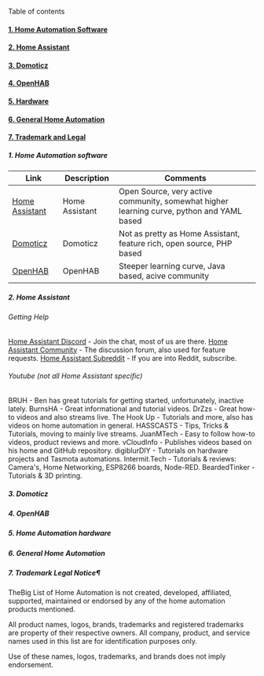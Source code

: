 Table of contents

#### [1. Home Automation Software](./README.md#home-automation-software)
#### [2. Home Assistant](./README.md#home-automation-software)
#### [3. Domoticz](./README.md#home-automation-software)
#### [4. OpenHAB](./README.md#home-automation-software)
#### [5. Hardware](./README.md#home-automation-software)
#### [6. General Home Automation](./README.md#home-automation-software)
#### [7. Trademark and Legal](./README.md#trademark-legal-notice)

##### 1. Home Automation software

| Link  | Description | Comments |
| ------------- | ------------- | ------------- |
| [Home Assistant](https://home-assistant.io/) | Home Assistant | Open Source, very active community, somewhat higher learning curve, python and YAML based |
| [Domoticz](https://www.domoticz.com/) | Domoticz | Not as pretty as Home Assistant, feature rich, open source, PHP based |
| [OpenHAB](https://www.openhab.org/) | OpenHAB | Steeper learning curve, Java based, acive community |

##### 2. Home Assistant

###### Getting Help

[Home Assistant Discord](https://discord.gg/c5DvZ4e) - Join the chat, most of us are there.
[Home Assistant Community](https://community.home-assistant.io) - The discussion forum, also used for feature requests.
[Home Assistant Subreddit](https://www.reddit.com/r/homeassistant/) - If you are into Reddit, subscribe.

###### Youtube (not all Home Assistant specific)

BRUH - Ben has great tutorials for getting started, unfortunately, inactive lately.
BurnsHA - Great informational and tutorial videos.
DrZzs - Great how-to videos and also streams live.
The Hook Up - Tutorials and more, also has videos on home automation in general.
HASSCASTS - Tips, Tricks & Tutorials, moving to mainly live streams.
JuanMTech - Easy to follow how-to videos, product reviews and more.
vCloudInfo - Publishes videos based on his home and GitHub repository.
digiblurDIY - Tutorials on hardware projects and Tasmota automations.
Intermit.Tech - Tutorials & reviews: Camera's, Home Networking, ESP8266 boards, Node-RED.
BeardedTinker - Tutorials & 3D printing.

##### 3. Domoticz

##### 4. OpenHAB

##### 5. Home Automation hardware

##### 6. General Home Automation

##### 7. Trademark Legal Notice¶

TheBig List of Home Automation  is not created, developed, affiliated, supported, maintained or endorsed by any of the home automation products mentioned.

All product names, logos, brands, trademarks and registered trademarks are property of their respective owners. All company, product, and service names used in this list are for identification purposes only.

Use of these names, logos, trademarks, and brands does not imply endorsement.
